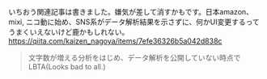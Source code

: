 いちおう関連記事は書きました。嫌気が差して消すかもです。日本amazon、mixi, ニコ動に始め、SNS系がデータ解析結果を示さずに、何かUI変更するってうまくいえないけど鹿かもしれない。https://qiita.com/kaizen_nagoya/items/7efe36326b5a042d838c

>文字数が増える分析をはじめ、データ解析を公開していない時点でLBTA(Looks bad to all.)
